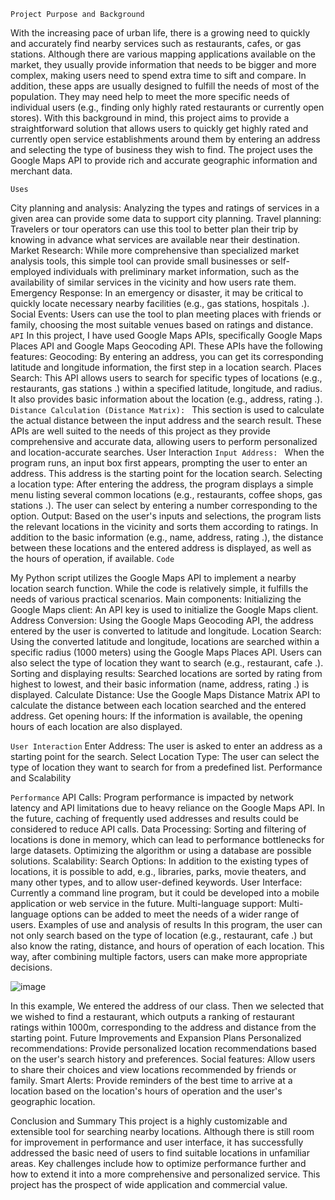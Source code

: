`Project Purpose and Background`

With the increasing pace of urban life, there is a growing need to quickly and accurately find nearby services such as restaurants, cafes, or gas stations. Although there are various mapping applications available on the market, they usually provide information that needs to be bigger and more complex, making users need to spend extra time to sift and compare. In addition, these apps are usually designed to fulfill the needs of most of the population. They may need help to meet the more specific needs of individual users (e.g., finding only highly rated restaurants or currently open stores).
With this background in mind, this project aims to provide a straightforward solution that allows users to quickly get highly rated and currently open service establishments around them by entering an address and selecting the type of business they wish to find. The project uses the Google Maps API to provide rich and accurate geographic information and merchant data.

`Uses`

City planning and analysis: Analyzing the types and ratings of services in a given area can provide some data to support city planning.
Travel planning: Travelers or tour operators can use this tool to better plan their trip by knowing in advance what services are available near their destination.
Market Research: While more comprehensive than specialized market analysis tools, this simple tool can provide small businesses or self-employed individuals with preliminary market information, such as the availability of similar services in the vicinity and how users rate them.
Emergency Response: In an emergency or disaster, it may be critical to quickly locate necessary nearby facilities (e.g., gas stations, hospitals .).
Social Events: Users can use the tool to plan meeting places with friends or family, choosing the most suitable venues based on ratings and distance.
`API`
In this project, I have used Google Maps APIs, specifically Google Maps Places API and Google Maps Geocoding API. These APIs have the following features:
Geocoding: By entering an address, you can get its corresponding latitude and longitude information, the first step in a location search.
Places Search: This API allows users to search for specific types of locations (e.g., restaurants, gas stations .) within a specified latitude, longitude, and radius. It also provides basic information about the location (e.g., address, rating .).
`Distance Calculation (Distance Matrix): `
This section is used to calculate the actual distance between the input address and the search result.
These APIs are well suited to the needs of this project as they provide comprehensive and accurate data, allowing users to perform personalized and location-accurate searches.
User Interaction
`Input Address: `
When the program runs, an input box first appears, prompting the user to enter an address. This address is the starting point for the location search.
Selecting a location type: After entering the address, the program displays a simple menu listing several common locations (e.g., restaurants, coffee shops, gas stations .). The user can select by entering a number corresponding to the option.
Output: Based on the user's inputs and selections, the program lists the relevant locations in the vicinity and sorts them according to ratings. In addition to the basic information (e.g., name, address, rating .), the distance between these locations and the entered address is displayed, as well as the hours of operation, if available.
`Code`

My Python script utilizes the Google Maps API to implement a nearby location search function. While the code is relatively simple, it fulfills the needs of various practical scenarios.
Main components:
Initializing the Google Maps client: An API key is used to initialize the Google Maps client.
Address Conversion: Using the Google Maps Geocoding API, the address entered by the user is converted to latitude and longitude.
Location Search: Using the converted latitude and longitude, locations are searched within a specific radius (1000 meters) using the Google Maps Places API. Users can also select the type of location they want to search (e.g., restaurant, cafe .).
Sorting and displaying results: Searched locations are sorted by rating from highest to lowest, and their basic information (name, address, rating .) is displayed.
Calculate Distance: Use the Google Maps Distance Matrix API to calculate the distance between each location searched and the entered address.
Get opening hours: If the information is available, the opening hours of each location are also displayed.

`User Interaction`
Enter Address: The user is asked to enter an address as a starting point for the search.
Select Location Type: The user can select the type of location they want to search for from a predefined list.
Performance and Scalability

`Performance`
API Calls: Program performance is impacted by network latency and API limitations due to heavy reliance on the Google Maps API. In the future, caching of frequently used addresses and results could be considered to reduce API calls.
Data Processing: Sorting and filtering of locations is done in memory, which can lead to performance bottlenecks for large datasets. Optimizing the algorithm or using a database are possible solutions.
Scalability:
Search Options: In addition to the existing types of locations, it is possible to add, e.g., libraries, parks, movie theaters, and many other types, and to allow user-defined keywords.
User Interface: Currently a command line program, but it could be developed into a mobile application or web service in the future.
Multi-language support: Multi-language options can be added to meet the needs of a wider range of users.
Examples of use and analysis of results
In this program, the user can not only search based on the type of location (e.g., restaurant, cafe .) but also know the rating, distance, and hours of operation of each location. This way, after combining multiple factors, users can make more appropriate decisions.


![image](https://github.com/linsw9248/EC-601-/assets/113311703/d31e4486-e572-44be-b565-8cdb815bd3bf)





In this example, We entered the address of our class. Then we selected that we wished to find a restaurant, which outputs a ranking of restaurant ratings within 1000m, corresponding to the address and distance from the starting point.
Future Improvements and Expansion Plans
Personalized recommendations: Provide personalized location recommendations based on the user's search history and preferences.
Social features: Allow users to share their choices and view locations recommended by friends or family.
Smart Alerts: Provide reminders of the best time to arrive at a location based on the location's hours of operation and the user's geographic location.

Conclusion and Summary
This project is a highly customizable and extensible tool for searching nearby locations. Although there is still room for improvement in performance and user interface, it has successfully addressed the basic need of users to find suitable locations in unfamiliar areas. Key challenges include how to optimize performance further and how to extend it into a more comprehensive and personalized service. This project has the prospect of wide application and commercial value.
